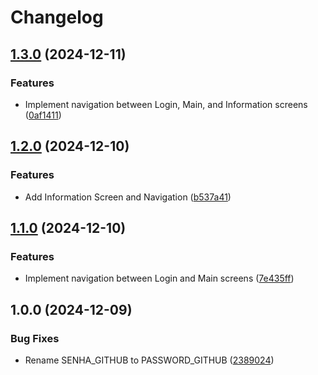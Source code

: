 # Changelog

## [1.3.0](https://github.com/IsraelDeveloperMaster/Navigation-NavController-Jetpack-Compose/compare/v1.2.0...v1.3.0) (2024-12-11)


### Features

* Implement navigation between Login, Main, and Information screens ([0af1411](https://github.com/IsraelDeveloperMaster/Navigation-NavController-Jetpack-Compose/commit/0af1411ee84fd44f304972b2b9b298e1bd6e960c))

## [1.2.0](https://github.com/IsraelDeveloperMaster/Navigation-NavController-Jetpack-Compose/compare/v1.1.0...v1.2.0) (2024-12-10)


### Features

* Add Information Screen and Navigation ([b537a41](https://github.com/IsraelDeveloperMaster/Navigation-NavController-Jetpack-Compose/commit/b537a410675fd163f4d06502f2e5b0787ecca80c))

## [1.1.0](https://github.com/IsraelDeveloperMaster/Navigation-NavController-Jetpack-Compose/compare/v1.0.0...v1.1.0) (2024-12-10)


### Features

* Implement navigation between Login and Main screens ([7e435ff](https://github.com/IsraelDeveloperMaster/Navigation-NavController-Jetpack-Compose/commit/7e435ff895bcf72c1ce976aee3555bceff450d4f))

## 1.0.0 (2024-12-09)


### Bug Fixes

* Rename SENHA_GITHUB to PASSWORD_GITHUB ([2389024](https://github.com/IsraelDeveloperMaster/Navigation-NavController-Jetpack-Compose/commit/2389024733087d36c1010629b6c0958f5d4daa68))
